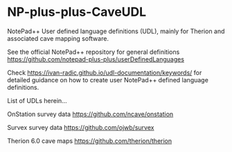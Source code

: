 # NP-plus-plus-CaveUDL
NotePad++ User defined language definitions (UDL), mainly for Therion and associated cave mapping software.

See the official NotePad++ repository for general definitions https://github.com/notepad-plus-plus/userDefinedLanguages

Check https://ivan-radic.github.io/udl-documentation/keywords/ for detailed guidance on how to create user NotePad++ defined language definitions.

List of UDLs herein...

OnStation survey data https://github.com/ncave/onstation

Survex survey data https://github.com/ojwb/survex

Therion 6.0 cave maps https://github.com/therion/therion
